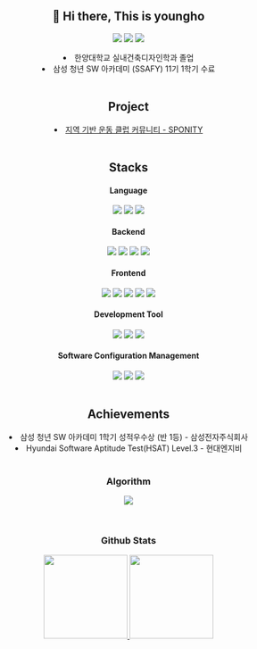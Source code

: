 <div align="center">

## 👋 Hi there, This is youngho

<a href="https://solved.ac/bluessom"><img src="http://mazassumnida.wtf/api/mini/generate_badge?boj=bluessom"></a>
<a href="mailto:youngho.dev@gmail.com"><img src="https://img.shields.io/badge/youngho.dev-EA4335?style=flat&logo=gmail&logoColor=white"></a>
<a href="https://velog.io/@codesigner/posts"><img src="https://img.shields.io/badge/codesigner-20C997?style=flat&logo=velog&logoColor=white"></a>

<li>한양대학교 실내건축디자인학과 졸업</li>
<li>삼성 청년 SW 아카데미 (SSAFY) 11기 1학기 수료</li>

<br>

## Project
<li><a href="https://github.com/youngho98/sponity">지역 기반 운동 클럽 커뮤니티 - SPONITY</a></li>

<br>

## Stacks

#### Language
<img src="https://img.shields.io/badge/Java-007396?style=flat-square&logo=Java&logoColor=white">
<img src="https://img.shields.io/badge/Python-3776AB?style=flat-square&logo=Python&logoColor=white">
<img src="https://img.shields.io/badge/JavaScript-F7DF1E?style=flat-square&logo=JavaScript&logoColor=black">

#### Backend
<img src="https://img.shields.io/badge/Spring-6DB33F?style=flat-square&logo=Spring&logoColor=white">
<img src="https://img.shields.io/badge/Spring Boot-6DB33F?style=flat-square&logo=SpringBoot&logoColor=white">
<img src="https://img.shields.io/badge/MySQL-4479A1?style=flat-square&logo=MySQL&logoColor=white">
<img src="https://img.shields.io/badge/Apache Tomcat-F8DC75?style=flat-square&logo=Apache Tomcat&logoColor=black">

#### Frontend
<img src="https://img.shields.io/badge/Vue.js-4FC08D?style=flat-square&logo=Vue.js&logoColor=white">
<img src="https://img.shields.io/badge/Vite-646CFF?style=flat-square&logo=vite&logoColor=white">
<img src="https://img.shields.io/badge/HTML5-E34F26?style=flat-square&logo=HTML5&logoColor=white">
<img src="https://img.shields.io/badge/CSS3-1572B6?style=flat-square&logo=CSS3&logoColor=white">
<img src="https://img.shields.io/badge/Tailwind CSS-06B6D4?style=flat-square&logo=TailwindCSS&logoColor=white">

#### Development Tool
<img src="https://img.shields.io/badge/IntelliJ IDEA-000000?style=flat-square&logo=IntelliJ IDEA&logoColor=white">
<img src="https://img.shields.io/badge/Eclipse IDE-2C2255?style=flat-square&logo=Eclipse IDE&logoColor=white">
<img src="https://img.shields.io/badge/Visual Studio Code-007ACC?style=flat-square&logo=VisualStudioCode&logoColor=white">

#### Software Configuration Management
<img src="https://img.shields.io/badge/Git-F05032?style=flat-square&logo=Git&logoColor=white">
<img src="https://img.shields.io/badge/GitHub-181717?style=flat-square&logo=github&logoColor=white">
<img src="https://img.shields.io/badge/GitLab-FC6D26?style=flat-square&logo=GitLab&logoColor=white">

<br>
<br>

<!--
## CERTIFICATE
> **Engineer Information Processing / 정보처리기사**
<br> HR Development Service of Korea / 한국산업인력공단

> **SQLD(SQL Developer) / SQL 개발자**
<br> Kdata / 한국데이터산업진흥원

<br>
-->

## Achievements
<li>삼성 청년 SW 아카데미 1학기 성적우수상 (반 1등) - 삼성전자주식회사</li>
<li>Hyundai Software Aptitude Test(HSAT) Level.3 - 현대엔지비 </li>

<br>

### Algorithm
<a href="https://solved.ac/bluessom"><img src="http://mazassumnida.wtf/api/v2/generate_badge?boj=bluessom"></a>

<br>

### Github Stats
<a href="https://github.com/youngho98/github-readme-stats">
<img src="https://github-readme-stats.vercel.app/api?username=youngho98&show_icons=true&include_all_commits=true" style="height:150px;">
<img src="https://github-readme-stats.vercel.app/api/top-langs/?username=youngho98&layout=compact" style="height:150px;">
</a>

</div>
